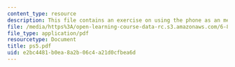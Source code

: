 ```yaml
---
content_type: resource
description: This file contains an exercise on using the phone as an memory assistant.
file: /media/https%3A/open-learning-course-data-rc.s3.amazonaws.com/6-883-pervasive-human-centric-computing-sma-5508-spring-2006/e2bc4481b0ea8a2b06c4a21d0cfbea6d_ps5.pdf
file_type: application/pdf
resourcetype: Document
title: ps5.pdf
uid: e2bc4481-b0ea-8a2b-06c4-a21d0cfbea6d
---
```

